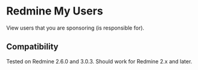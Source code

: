 # Redmine My Users

View users that you are sponsoring (is responsible for).

## Compatibility

Tested on Redmine 2.6.0 and 3.0.3.
Should work for Redmine 2.x and later.

